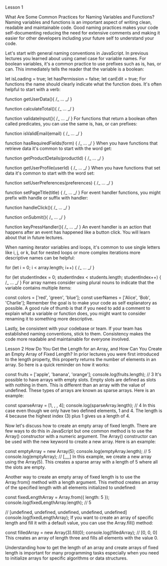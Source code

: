 <!-- @format -->

Lesson 1

What Are Some Common Practices for Naming Variables and Functions?
Naming variables and functions is an important aspect of writing clean, readable and maintainable code. Good naming practices makes your code self-documenting reducing the need for extensive comments and making it easier for other developers including your future self to understand your code.

Let's start with general naming conventions in JavaScript. In previous lectures you learned about using camel case for variable names. For boolean variables, it's a common practice to use prefixes such as is, has, or can. This immediately tells the reader that the variable is a boolean:

let isLoading = true;
let hasPermission = false;
let canEdit = true;
For functions the name should clearly indicate what the function does. It's often helpful to start with a verb:

function getUserData(){
/_ ... _/
}

function calculateTotal(){
/_ ... _/
}

function validateInput(){
/_ ... _/
}
For functions that return a boolean often called predicates, you can use the same is, has, or can prefixes:

function isValidEmail(email) {
/_ ... _/
}

function hasRequiredFields(form) {
/_ ... _/
}
When you have functions that retrieve data it's common to start with the word get:

function getProductDetails(productId) {
/_ ... _/
}

function getUserProfile(userId) {
/_ ... _/
}
When you have functions that set data it's common to start with the word set:

function setUserPreferences(preferences) {
/_ ... _/
}

function setPageTitle(title) {
/_ ... _/
}
For event handler functions, you might prefix with handle or suffix with handler:

function handleClick(){
/_ ... _/
}

function onSubmit(){
/_ ... _/
}

function keyPressHandler(){
/_ ... _/
}
An event handler is an action that happens after an event has happened like a button click. You will learn about that in future lectures.

When naming iterator variables and loops, it's common to use single letters like i, j, or k, but for nested loops or more complex iterations more descriptive names can be helpful:

for (let i = 0; i < array.length; i++) {
/_ ... _/
}

for (let studentIndex = 0; studentIndex < students.length; studentIndex++) {
/_ ... _/
}
For array names consider using plural nouns to indicate that the variable contains multiple items:

const colors = ['red', 'green', 'blue'];
const userNames = ['Alice', 'Bob', 'Charlie'];
Remember the goal is to make your code as self explanatory as possible. A good rule of thumb is that if you need to add a comment to explain what a variable or function does, you might want to consider renaming it to something more descriptive.

Lastly, be consistent with your codebase or team. If your team has established naming conventions, stick to them. Consistency makes the code more readable and maintainable for everyone involved.

Lesson 2
How Do You Get the Length for an Array, and How Can You Create an Empty Array of Fixed Length?
In prior lectures you were first introduced to the length property, this property returns the number of elements in an array. So here is a quick reminder on how it works:

const fruits = ['apple', 'banana', 'orange'];
console.log(fruits.length); // 3
It's possible to have arrays with empty slots. Empty slots are defined as slots with nothing in them. This is different than an array with the value of undefined. These types of arrays are known as sparse arrays. Here is an example:

const sparseArray = [1, , , 4];
console.log(sparseArray.length); // 4
In this case even though we only have two defined elements, 1 and 4. The length is 4 because the highest index (3) plus 1 gives us a length of 4.

Now let's discuss how to create an empty array of fixed length. There are few ways to do this in JavaScript but one common method is to use the Array() constructor with a numeric argument. The Array() constructor can be used with the new keyword to create a new array. Here is an example:

const emptyArray = new Array(5);
console.log(emptyArray.length); // 5
console.log(emptyArray); // [,,,,]
In this example, we create a new array using the Array(5). This creates a sparse array with a length of 5 where all the slots are empty.

Another way to create an empty array of fixed length is to use the Array.from() method with a length argument. This method creates an array of the specified length with all elements initialized to undefined:

const fixedLengthArray = Array.from({ length: 5 });
console.log(fixedLengthArray.length); // 5

// [undefined, undefined, undefined, undefined, undefined]
console.log(fixedLengthArray);
If you want to create an array of specific length and fill it with a default value, you can use the Array.fill() method:

const filledArray = new Array(3).fill(0);
console.log(filledArray); // [0, 0, 0]
This creates an array of length three and fills all elements with the value 0.

Understanding how to get the length of an array and create arrays of fixed length is important for many programming tasks especially when you need to initialize arrays for specific algorithms or data structures.
